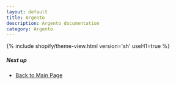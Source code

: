 ```yaml
---
layout: default
title: Argento
description: Argento documentation
category: Argento
---
```


{% include shopify/theme-view.html version='sh' useH1=true %}

##### Next up

 - [Back to Main Page](/shopify/)
